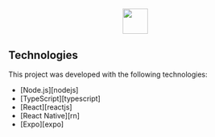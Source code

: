<h1 align="center">
  <image src="/web/src/assets/logo.svg" style="width: 50px" />
</h1>

## Technologies

This project was developed with the following technologies:

- [Node.js][nodejs]
- [TypeScript][typescript]
- [React][reactjs]
- [React Native][rn]
- [Expo][expo]

